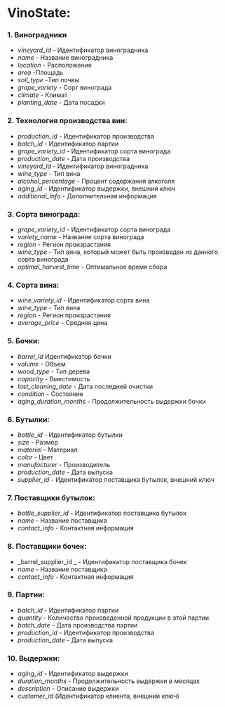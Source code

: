 # VinoState:

### 1. Виноградники
* _vineyard_id_ - Идентификатор виноградника
* _name_ - Название виноградника
* _location_ - Расположение
* _area_ -Площадь
* _soil_type_ -Тип почвы
* _grape_variety_ - Сорт винограда
* _climate_ - Климат
* _planting_date_ - Дата посадки

### 2. Технология производства вин:

* _production_id_ - Идентификатор производства
* _batch_id_ - Идентификатор партии
* _grape_variety_id_ - Идентификатор сорта винограда
* _production_date_  - Дата производства
* _vineyard_id_ - Идентификатор виноградника
* _wine_type_ - Тип вина
* _alcohol_percentage_ - Процент содержания алкоголя
* _aging_id_ - Идентификатор выдержки, внешний ключ
* _additional_info_ - Дополнительная информация

### 3. Сорта винограда:

* _grape_variety_id_ - Идентификатор сорта винограда
* _variety_name_ - Название сорта винограда
* _region_ - Регион произрастания
* _wine_type_ - Тип вина, который может быть произведен из данного сорта винограда 
* _optimal_harvest_time_ - Оптимальное время сбора

### 4. Сорта вина:

* _wine_variety_id_ - Идентификатор сорта вина
* _wine_type_ - Тип вина
* _region_ - Регион произрастания
* _average_price_ - Средняя цена

### 5. Бочки:

* _barrel_id_ Идентификатор бочки
* _volume_ - Объем
* _wood_type_ - Тип дерева
* _capacity_ - Вместимость
* _last_cleaning_date_ - Дата последней очистки
* _condition_ - Состояние
* _aging_duration_months_ -  Продолжительность выдержки бочки

### 6. Бутылки:

* _bottle_id_ - Идентификатор бутылки
* _size_ - Размер
* _material_ - Материал
* _color_ - Цвет
* _manufacturer_ - Производитель
* _production_date_ - Дата выпуска
* _supplier_id_ - Идентификатор поставщика бутылок, внешний ключ

### 7. Поставщики бутылок:

* _bottle_supplier_id_ - Идентификатор поставщика бутылок
* _name_ - Название поставщика
* _contact_info_ - Контактная информация

  
### 8. Поставщики бочек:

* _barrel_supplier_id _ - Идентификатор поставщика бочек
* _name_ - Название поставщика
* _contact_info_ - Контактная информация


### 9. Партии:

* _batch_id_ - Идентификатор партии
* _quantity_ - Количество произведенной продукции в этой партии
* _batch_date_ - Дата производства партии
* _production_id_ - Идентификатор производства
* _production_date_ - Дата выпуска

### 10. Выдержки:

* _aging_id_ - Идентификатор выдержки
* _duration_months_ - Продолжительность выдержки в месяцах
* _description_ - Описание выдержки
* _customer_id_ (Идентификатор клиента, внешний ключ)
